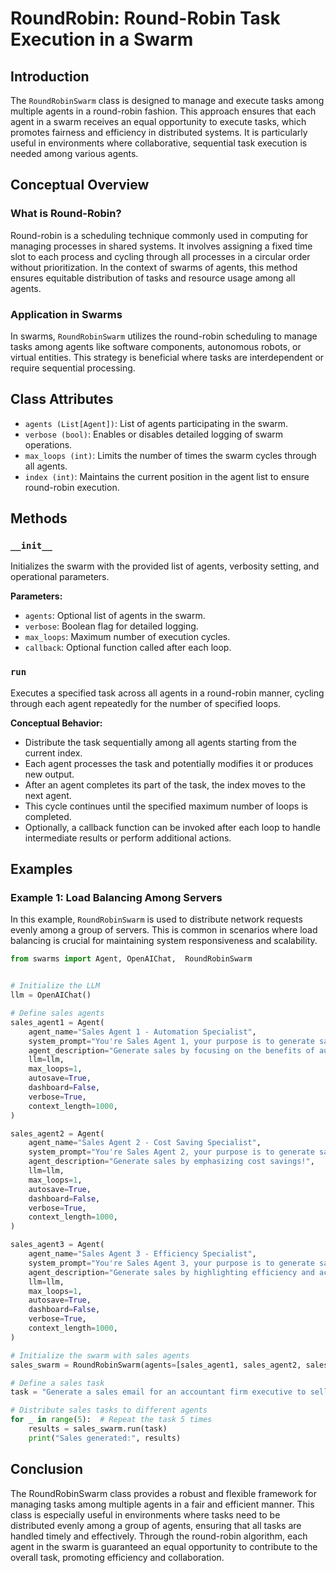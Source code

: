 # RoundRobin: Round-Robin Task Execution in a Swarm

## Introduction

The `RoundRobinSwarm` class is designed to manage and execute tasks among multiple agents in a round-robin fashion. This approach ensures that each agent in a swarm receives an equal opportunity to execute tasks, which promotes fairness and efficiency in distributed systems. It is particularly useful in environments where collaborative, sequential task execution is needed among various agents.

## Conceptual Overview

### What is Round-Robin?

Round-robin is a scheduling technique commonly used in computing for managing processes in shared systems. It involves assigning a fixed time slot to each process and cycling through all processes in a circular order without prioritization. In the context of swarms of agents, this method ensures equitable distribution of tasks and resource usage among all agents.

### Application in Swarms

In swarms, `RoundRobinSwarm` utilizes the round-robin scheduling to manage tasks among agents like software components, autonomous robots, or virtual entities. This strategy is beneficial where tasks are interdependent or require sequential processing.

## Class Attributes

- `agents (List[Agent])`: List of agents participating in the swarm.
- `verbose (bool)`: Enables or disables detailed logging of swarm operations.
- `max_loops (int)`: Limits the number of times the swarm cycles through all agents.
- `index (int)`: Maintains the current position in the agent list to ensure round-robin execution.

## Methods

### `__init__`

Initializes the swarm with the provided list of agents, verbosity setting, and operational parameters.

**Parameters:**
- `agents`: Optional list of agents in the swarm.
- `verbose`: Boolean flag for detailed logging.
- `max_loops`: Maximum number of execution cycles.
- `callback`: Optional function called after each loop.

### `run`

Executes a specified task across all agents in a round-robin manner, cycling through each agent repeatedly for the number of specified loops.

**Conceptual Behavior:**
- Distribute the task sequentially among all agents starting from the current index.
- Each agent processes the task and potentially modifies it or produces new output.
- After an agent completes its part of the task, the index moves to the next agent.
- This cycle continues until the specified maximum number of loops is completed.
- Optionally, a callback function can be invoked after each loop to handle intermediate results or perform additional actions.

## Examples
### Example 1: Load Balancing Among Servers

In this example, `RoundRobinSwarm` is used to distribute network requests evenly among a group of servers. This is common in scenarios where load balancing is crucial for maintaining system responsiveness and scalability.

```python
from swarms import Agent, OpenAIChat,  RoundRobinSwarm


# Initialize the LLM
llm = OpenAIChat()

# Define sales agents
sales_agent1 = Agent(
    agent_name="Sales Agent 1 - Automation Specialist",
    system_prompt="You're Sales Agent 1, your purpose is to generate sales for a company by focusing on the benefits of automating accounting processes!",
    agent_description="Generate sales by focusing on the benefits of automation!",
    llm=llm,
    max_loops=1,
    autosave=True,
    dashboard=False,
    verbose=True,
    context_length=1000,
)

sales_agent2 = Agent(
    agent_name="Sales Agent 2 - Cost Saving Specialist",
    system_prompt="You're Sales Agent 2, your purpose is to generate sales for a company by emphasizing the cost savings of using swarms of agents!",
    agent_description="Generate sales by emphasizing cost savings!",
    llm=llm,
    max_loops=1,
    autosave=True,
    dashboard=False,
    verbose=True,
    context_length=1000,
)

sales_agent3 = Agent(
    agent_name="Sales Agent 3 - Efficiency Specialist",
    system_prompt="You're Sales Agent 3, your purpose is to generate sales for a company by highlighting the efficiency and accuracy of our swarms of agents in accounting processes!",
    agent_description="Generate sales by highlighting efficiency and accuracy!",
    llm=llm,
    max_loops=1,
    autosave=True,
    dashboard=False,
    verbose=True,
    context_length=1000,
)

# Initialize the swarm with sales agents
sales_swarm = RoundRobinSwarm(agents=[sales_agent1, sales_agent2, sales_agent3], verbose=True)

# Define a sales task
task = "Generate a sales email for an accountant firm executive to sell swarms of agents to automate their accounting processes."

# Distribute sales tasks to different agents
for _ in range(5):  # Repeat the task 5 times
    results = sales_swarm.run(task)
    print("Sales generated:", results)
```



## Conclusion

The RoundRobinSwarm class provides a robust and flexible framework for managing tasks among multiple agents in a fair and efficient manner. This class is especially useful in environments where tasks need to be distributed evenly among a group of agents, ensuring that all tasks are handled timely and effectively. Through the round-robin algorithm, each agent in the swarm is guaranteed an equal opportunity to contribute to the overall task, promoting efficiency and collaboration.
